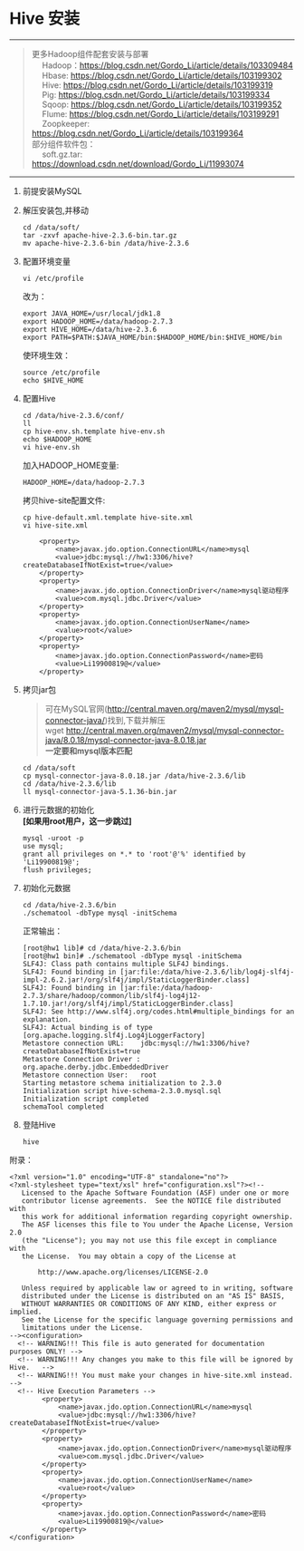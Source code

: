 # Hive 安装
---
> 更多Hadoop组件配套安装与部署  
&ensp; &ensp;Hadoop：https://blog.csdn.net/Gordo_Li/article/details/103309484
&ensp; &ensp;Hbase: https://blog.csdn.net/Gordo_Li/article/details/103199302  
&ensp; &ensp;Hive:  https://blog.csdn.net/Gordo_Li/article/details/103199319  
&ensp; &ensp;Pig:  https://blog.csdn.net/Gordo_Li/article/details/103199334  
&ensp; &ensp;Sqoop:  https://blog.csdn.net/Gordo_Li/article/details/103199352  
&ensp; &ensp;Flume: https://blog.csdn.net/Gordo_Li/article/details/103199291  
&ensp; &ensp;Zoopkeeper:  https://blog.csdn.net/Gordo_Li/article/details/103199364   
部分组件软件包：  
&ensp; &ensp;soft.gz.tar: https://download.csdn.net/download/Gordo_Li/11993074
---

1. 前提安装MySQL

2. 解压安装包,并移动
    ```
    cd /data/soft/
    tar -zxvf apache-hive-2.3.6-bin.tar.gz
    mv apache-hive-2.3.6-bin /data/hive-2.3.6
    ```

3. 配置环境变量
    ```
    vi /etc/profile
    ```
    改为：
    ```
    export JAVA_HOME=/usr/local/jdk1.8
    export HADOOP_HOME=/data/hadoop-2.7.3
    export HIVE_HOME=/data/hive-2.3.6
    export PATH=$PATH:$JAVA_HOME/bin:$HADOOP_HOME/bin:$HIVE_HOME/bin
    ```
    使环境生效：
    ```
    source /etc/profile
    echo $HIVE_HOME
    ```

4. 配置Hive
    ```
    cd /data/hive-2.3.6/conf/
    ll
    cp hive-env.sh.template hive-env.sh
    echo $HADOOP_HOME
    vi hive-env.sh
    ```
    加入HADOOP_HOME变量:
    ```
    HADOOP_HOME=/data/hadoop-2.7.3
    ```
    拷贝hive-site配置文件:
    ```
    cp hive-default.xml.template hive-site.xml
    vi hive-site.xml
    ```
    ```
        <property>
            <name>javax.jdo.option.ConnectionURL</name>mysql
            <value>jdbc:mysql://hw1:3306/hive?createDatabaseIfNotExist=true</value>
        </property>
        <property>
            <name>javax.jdo.option.ConnectionDriver</name>mysql驱动程序
            <value>com.mysql.jdbc.Driver</value>
        </property>
        <property>
            <name>javax.jdo.option.ConnectionUserName</name>
            <value>root</value>
        </property>
        <property>
            <name>javax.jdo.option.ConnectionPassword</name>密码
            <value>Li19900819@</value>
        </property>

    ```

5. 拷贝jar包
    > 可在MySQL官网(http://central.maven.org/maven2/mysql/mysql-connector-java/)找到,下载并解压  
    >  wget http://central.maven.org/maven2/mysql/mysql-connector-java/8.0.18/mysql-connector-java-8.0.18.jar  
    > **一定要和mysql版本匹配** 
    ```
    cd /data/soft
    cp mysql-connector-java-8.0.18.jar /data/hive-2.3.6/lib
    cd /data/hive-2.3.6/lib
    ll mysql-connector-java-5.1.36-bin.jar
    ```
6. 进行元数据的初始化  
    **[如果用root用户，这一步跳过]**
    ```
    mysql -uroot -p
    use mysql;
    grant all privileges on *.* to 'root'@'%' identified by 'Li19900819@';
    flush privileges;
    ```
7. 初始化元数据
    ```
    cd /data/hive-2.3.6/bin
    ./schematool -dbType mysql -initSchema
    ```
    正常输出：
    ```
    [root@hw1 lib]# cd /data/hive-2.3.6/bin
    [root@hw1 bin]# ./schematool -dbType mysql -initSchema
    SLF4J: Class path contains multiple SLF4J bindings.
    SLF4J: Found binding in [jar:file:/data/hive-2.3.6/lib/log4j-slf4j-impl-2.6.2.jar!/org/slf4j/impl/StaticLoggerBinder.class]
    SLF4J: Found binding in [jar:file:/data/hadoop-2.7.3/share/hadoop/common/lib/slf4j-log4j12-1.7.10.jar!/org/slf4j/impl/StaticLoggerBinder.class]
    SLF4J: See http://www.slf4j.org/codes.html#multiple_bindings for an explanation.
    SLF4J: Actual binding is of type [org.apache.logging.slf4j.Log4jLoggerFactory]
    Metastore connection URL:	 jdbc:mysql://hw1:3306/hive?createDatabaseIfNotExist=true
    Metastore Connection Driver :	 org.apache.derby.jdbc.EmbeddedDriver
    Metastore connection User:	 root
    Starting metastore schema initialization to 2.3.0
    Initialization script hive-schema-2.3.0.mysql.sql
    Initialization script completed
    schemaTool completed
    ```
8. 登陆Hive
    ```
    hive
    ```

附录：
```
<?xml version="1.0" encoding="UTF-8" standalone="no"?>
<?xml-stylesheet type="text/xsl" href="configuration.xsl"?><!--
   Licensed to the Apache Software Foundation (ASF) under one or more
   contributor license agreements.  See the NOTICE file distributed with
   this work for additional information regarding copyright ownership.
   The ASF licenses this file to You under the Apache License, Version 2.0
   (the "License"); you may not use this file except in compliance with
   the License.  You may obtain a copy of the License at

       http://www.apache.org/licenses/LICENSE-2.0

   Unless required by applicable law or agreed to in writing, software
   distributed under the License is distributed on an "AS IS" BASIS,
   WITHOUT WARRANTIES OR CONDITIONS OF ANY KIND, either express or implied.
   See the License for the specific language governing permissions and
   limitations under the License.
--><configuration>
  <!-- WARNING!!! This file is auto generated for documentation purposes ONLY! -->
  <!-- WARNING!!! Any changes you make to this file will be ignored by Hive.   -->
  <!-- WARNING!!! You must make your changes in hive-site.xml instead.         -->
  <!-- Hive Execution Parameters -->
        <property>
            <name>javax.jdo.option.ConnectionURL</name>mysql
            <value>jdbc:mysql://hw1:3306/hive?createDatabaseIfNotExist=true</value>
        </property>
        <property>
            <name>javax.jdo.option.ConnectionDriver</name>mysql驱动程序
            <value>com.mysql.jdbc.Driver</value>
        </property>
        <property>
            <name>javax.jdo.option.ConnectionUserName</name>
            <value>root</value>
        </property>
        <property>
            <name>javax.jdo.option.ConnectionPassword</name>密码
            <value>Li19900819@</value>
        </property>
</configuration>
```
